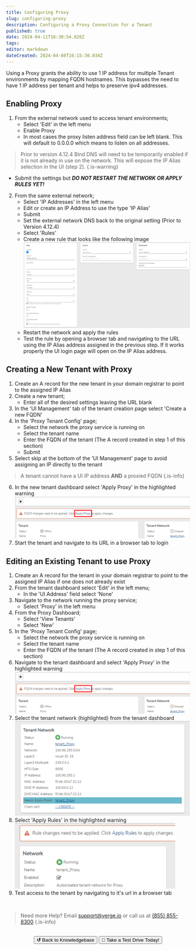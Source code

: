 ```yaml
---
title: Configuring Proxy
slug: configuring-proxy
description: Configuring a Proxy Connection for a Tenant
published: true
date: 2024-04-11T16:30:54.826Z
tags: 
editor: markdown
dateCreated: 2024-04-08T16:15:30.034Z
---
```


Using a Proxy grants the ability to use 1 IP address for multiple Tenant environments by mapping FQDN hostnames. This bypasses the need to have 1 IP address per tenant and helps to preserve ipv4 addresses.

## Enabling Proxy
1. From the external network used to access tenant environments;
   - Select 'Edit' in the left menu
   - Enable Proxy
   - In most cases the proxy listen address field can be left blank. This will default to 0.0.0.0 which means to listen on all addresses.

> Prior to version 4.12.4 Bind DNS will need to be temporarily enabled if it is not already in use on the network. This will expose the IP Alias selection in the UI (step 2).
{.is-warning}
   - Submit the settings but **_DO NOT RESTART THE NETWORK OR APPLY RULES YET!_**

2. From the same external network;
   - Select 'IP Addresses' in the left menu
   - Edit or create an IP Address to use the type 'IP Alias'
   - Submit
   - Set the external network DNS back to the original setting (Prior to Version 4.12.4)
   - Select 'Rules'
   - Create a new rule that looks like the following image
   ![proxy_accept_rule.png](/public/proxy_accept_rule.png)
   - Restart the network and apply the rules
   - Test the rule by opening a browser tab and navigating to the URL using the IP Alias address assigned in the previous step. If it works properly the UI login page will open on the IP Alias address.

## Creating a New Tenant with Proxy
1. Create an A record for the new tenant in your domain registrar to point to the assigned IP Alias
1. Create a new tenant;
   - Enter all of the desired settings leaving the URL blank
1. In the 'UI Management' tab of the tenant creation page select 'Create a new FQDN'
1. In the 'Proxy Tenant Config' page;
   - Select the network the proxy service is running on
   - Select the tenant name
   - Enter the FQDN of the tenant (The A record created in step 1 of this section)
   - Submit
1. Select skip at the bottom of the 'UI Management' page to avoid assigning an IP directly to the tenant
> A tenant cannot have a UI IP address **AND** a proxied FQDN
{.is-info}

6. In the new tenant dashboard select 'Apply Proxy' in the highlighted warning
   ![apply_proxy.png](/public/apply_proxy.png)
7. Start the tenant and navigate to its URL in a browser tab to login

## Editing an Existing Tenant to use Proxy
1. Create an A record for the tenant in your domain registrar to point to the assigned IP Alias if one does not already exist
1. From the tenant dashboard select 'Edit' in the left menu;
   - In the 'UI Address' field select 'None'
1. Navigate to the network running the proxy service;
   - Select 'Proxy' in the left menu
1. From the Proxy Dashboard;
   - Select 'View Tenants'
   - Select 'New'
1. In the 'Proxy Tenant Config' page;
   - Select the network the proxy service is running on
   - Select the tenant name
   - Enter the FQDN of the tenant (The A record created in step 1 of this section)
1. Navigate to the tenant dashboard and select 'Apply Proxy' in the highlighted warning
   ![apply_proxy.png](/public/apply_proxy.png)
1. Select the tenant network (highlighted) from the tenant dashboard
   ![tenant_apply_rules.png](/public/tenant_apply_rules.png)
1. Select 'Apply Rules' in the highlighted warning
   ![tenant_rules_highlighted.png](/public/tenant_rules_highlighted.png)
1. Test access to the tenant by navigating to it's url in a browser tab

<br>

> Need more Help? Email <a href="mailto:support@verge.io?subject=Support Inquiry" target="_blank" rel="noopener noreferrer">support@verge.io</a> or call us at <a href="tel:+855-855-8300">(855) 855-8300</a>
{.is-info}

<br>
<div style="text-align: center">
  <a href="https://wiki.verge.io/en/public/kb"><button class="button-grey"> <b>↺</b> Back to Knowledgebase</button></a>
<a href="https://www.verge.io/test-drive"><button class="button-orange">🚗 Take a Test Drive Today!</button></a>
</div>